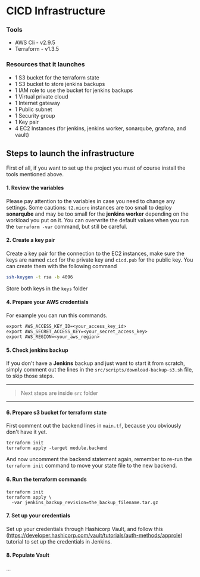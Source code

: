 # CICD Infrastructure

### Tools
- AWS Cli - v2.9.5
- Terraform - v1.3.5

### Resources that it launches
- 1 S3 bucket for the terraform state
- 1 S3 bucket to store jenkins backups
- 1 IAM role to use the bucket for jenkins backups
- 1 Virtual private cloud
- 1 Internet gateway
- 1 Public subnet
- 1 Security group
- 1 Key pair
- 4 EC2 Instances (for jenkins, jenkins worker, sonarqube, grafana, and vault)

## Steps to launch the infrastructure
First of all, if you want to set up the project you must of course install the tools mentioned above.

#### 1. Review the variables
Please pay attention to the variables in case you need to change any settings.
Some cautions: `t2.micro` instances are too small to deploy **sonarqube** and may be too small for the **jenkins worker** depending on the workload you put on it.
You can overwrite the default values when you run the `terraform -var` command, but still be careful.

#### 2. Create a key pair
Create a key pair for the connection to the EC2 instances, make sure the keys are named `cicd` for the private key and `cicd.pub` for the public key. You can create them with the following command
```sh
ssh-keygen -t rsa -b 4096
```
Store both keys in the `keys` folder

#### 4. Prepare your AWS credentials
For example you can run this commands.
```
export AWS_ACCESS_KEY_ID=<your_access_key_id>
export AWS_SECRET_ACCESS_KEY=<your_secret_access_key>
export AWS_REGION=<your_aws_region>
```

#### 5. Check **jenkins** backup
If you don't have a **Jenkins** backup and just want to start it from scratch, simply comment out the lines in the `src/scripts/download-backup-s3.sh` file, to skip those steps.

---
> Next steps are inside `src` folder
---

#### 6. Prepare s3 bucket for terraform state
First comment out the backend lines in `main.tf`, because you obviously don't have it yet.
```
terraform init
terraform apply -target module.backend
```
And now uncomment the backend statement again, remember to re-run the `terraform init` command to move your state file to the new backend.

#### 6. Run the terraform commands
```
terraform init
terraform apply \
  -var jenkins_backup_revision=the_backup_filename.tar.gz
```

#### 7. Set up your credentials
Set up your credentials through Hashicorp Vault, and follow this (https://developer.hashicorp.com/vault/tutorials/auth-methods/approle) tutorial to set up the credentials in Jenkins.

#### 8. Populate Vault
...

